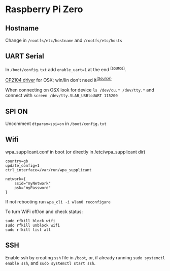
# Raspberry Pi Zero

## Hostname
Change in `/rootfs/etc/hostname` and `/rootfs/etc/hosts`

## UART Serial
In `/boot/config.txt` add `enable_uart=1` at the end <sup>[(source)](https://learn.adafruit.com/adafruit-piuart-usb-console-and-power-add-on-for-raspberry-pi)</sup>.

[CP2104 driver](https://www.silabs.com/products/development-tools/software/usb-to-uart-bridge-vcp-drivers) for OSX; win/lin don't need it<sup>[(Source)](https://learn.adafruit.com/adafruit-piuart-usb-console-and-power-add-on-for-raspberry-pi/setup-software)</sup>

When connecting on OSX look for device `ls /dev/cu.* /dev/tty.*` and connect with `screen /dev/tty.SLAB_USBtoUART 115200`

## SPI ON
Uncomment `dtparam=spi=on` in `/boot/config.txt`

## Wifi

wpa_supplicant.conf in boot (or directly in /etc/wpa_supplicant dir)

    country=gb
    update_config=1
    ctrl_interface=/var/run/wpa_supplicant

    network={
        ssid="myNetwork"
        psk="myPassword"
    }

If not rebooting run `wpa_cli -i wlan0 reconfigure`

To turn WiFi off/on and check status:

    sudo rfkill block wifi
    sudo rfkill unblock wifi
    sudo rfkill list all


## SSH
Enable ssh by creating `ssh` file in `/boot`, or, if already running `sudo systemctl enable ssh`, and `sudo systemctl start ssh`.

